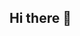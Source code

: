 ## Hi there 👋

<!--
**Absaad727/Absaad727** is a ✨ _special_ ✨ repository because its `README.md` (this file) appears on your GitHub profile.
